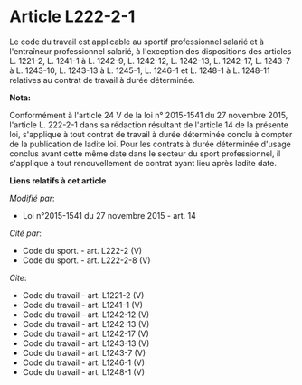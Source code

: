 # Article L222-2-1

Le code du travail est applicable au sportif professionnel salarié et à l'entraîneur professionnel salarié, à l'exception des
dispositions des articles L. 1221-2, L. 1241-1 à L. 1242-9, L. 1242-12, L. 1242-13, L. 1242-17, L. 1243-7 à L. 1243-10, L.
1243-13 à L. 1245-1, L. 1246-1 et L. 1248-1 à L. 1248-11 relatives au contrat de travail à durée déterminée.

**Nota:**

Conformément à l'article 24 V de la loi n° 2015-1541 du 27 novembre 2015, l'article L. 222-2-1 dans sa rédaction résultant de
l'article 14 de la présente loi, s'applique à tout contrat de travail à durée déterminée conclu à compter de la publication
de ladite loi. Pour les contrats à durée déterminée d'usage conclus avant cette même date dans le secteur du sport
professionnel, il s'applique à tout renouvellement de contrat ayant lieu après ladite date.

**Liens relatifs à cet article**

_Modifié par_:

  - Loi n°2015-1541 du 27 novembre 2015 - art. 14

_Cité par_:

  - Code du sport. - art. L222-2 (V)
  - Code du sport. - art. L222-2-8 (V)

_Cite_:

  - Code du travail - art. L1221-2 (V)
  - Code du travail - art. L1241-1 (V)
  - Code du travail - art. L1242-12 (V)
  - Code du travail - art. L1242-13 (V)
  - Code du travail - art. L1242-17 (V)
  - Code du travail - art. L1243-13 (V)
  - Code du travail - art. L1243-7 (V)
  - Code du travail - art. L1246-1 (V)
  - Code du travail - art. L1248-1 (V)

